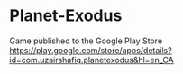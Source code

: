 # Planet-Exodus
Game published to the Google Play Store
https://play.google.com/store/apps/details?id=com.uzairshafiq.planetexodus&hl=en_CA
